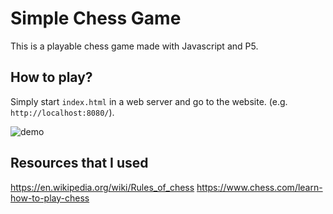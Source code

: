 # Simple Chess Game

This is a playable chess game made with Javascript and P5.


## How to play?

Simply start `index.html` in a web server and go to the website. (e.g. `http://localhost:8080/`).

![demo](https://i.imgur.com/IyuOKtm.png)


## Resources that I used

https://en.wikipedia.org/wiki/Rules_of_chess
https://www.chess.com/learn-how-to-play-chess